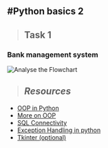 #Python basics 2
---
> ## Task 1 
 ### Bank management system
 ![Analyse the Flowchart](https://image.slidesharecdn.com/bankmanagementsystem-090428123925-phpapp01/95/bank-management-system-14-728.jpg?cb=1240922515)
> ## *Resources*
- [OOP in Python](https://youtu.be/JeznW_7DlB0)
- [More on OOP](https://realpython.com/python3-object-oriented-programming/)
- [SQL Connectivity](https://www.youtube.com/watch?v=vR5utJvN4JY)
- [Exception Handling in python](https://youtu.be/MImAiZIzzd4)
- [Tkinter (optional)](https://youtu.be/VMP1oQOxfM0)
